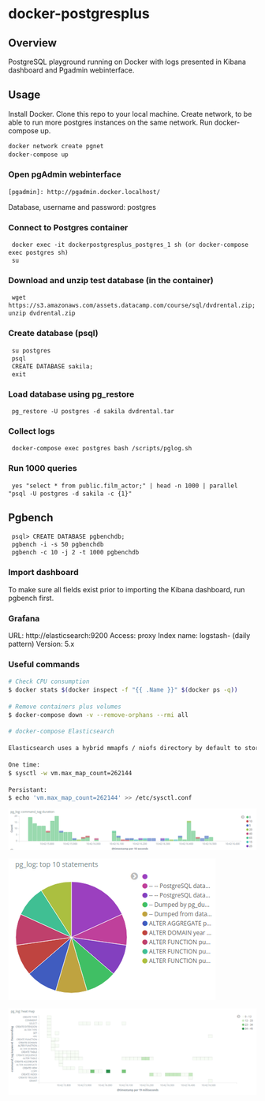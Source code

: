 # docker-postgresplus


## Overview
PostgreSQL playground running on Docker with logs presented in Kibana dashboard and Pgadmin webinterface.

## Usage
Install Docker. Clone this repo to your local machine. Create network, to be able to run more postgres instances on the same network. Run docker-compose up.

```bash
docker network create pgnet
docker-compose up
```

### Open pgAdmin webinterface
```bash
[pgadmin]: http://pgadmin.docker.localhost/
```
Database, username and password: postgres

### Connect to Postgres container
     docker exec -it dockerpostgresplus_postgres_1 sh (or docker-compose exec postgres sh)
     su

### Download and unzip test database (in the container)
     wget https://s3.amazonaws.com/assets.datacamp.com/course/sql/dvdrental.zip; unzip dvdrental.zip

### Create database (psql)
     su postgres
     psql
     CREATE DATABASE sakila;
     exit

### Load database using pg_restore
     pg_restore -U postgres -d sakila dvdrental.tar

### Collect logs
     docker-compose exec postgres bash /scripts/pglog.sh

### Run 1000 queries
     yes "select * from public.film_actor;" | head -n 1000 | parallel "psql -U postgres -d sakila -c {1}"

## Pgbench
     psql> CREATE DATABASE pgbenchdb;
     pgbench -i -s 50 pgbenchdb
     pgbench -c 10 -j 2 -t 1000 pgbenchdb

### Import dashboard
To make sure all fields exist prior to importing the Kibana dashboard, run pgbench first.

### Grafana
URL: http://elasticsearch:9200
Access: proxy
Index name: logstash- (daily pattern)
Version: 5.x

### Useful commands
```bash
# Check CPU consumption
$ docker stats $(docker inspect -f "{{ .Name }}" $(docker ps -q))

# Remove containers plus volumes
$ docker-compose down -v --remove-orphans --rmi all

# docker-compose Elasticsearch

Elasticsearch uses a hybrid mmapfs / niofs directory by default to store its indices. The default operating system limits on mmap counts is likely to be too low, which may result in out of memory exceptions. On Linux, you can increase the limits by running the following command as root:

One time:
$ sysctl -w vm.max_map_count=262144

Persistant:
$ echo 'vm.max_map_count=262144' >> /etc/sysctl.conf

```




![postgres](postgres_1.png?raw=true)

![postgres](postgres_2.png?raw=true)

![postgres](postgres_3.png?raw=true)
